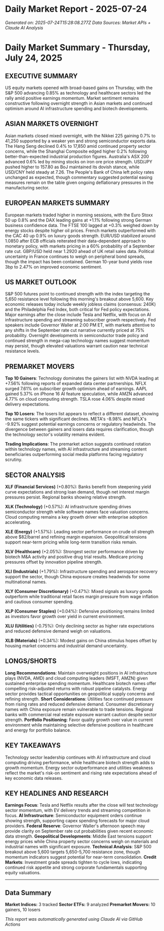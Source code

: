 # Daily Market Report - 2025-07-24
*Generated on: 2025-07-24T15:28:08.277Z*
*Data Sources: Market APIs + Claude AI Analysis*

# Daily Market Summary - Thursday, July 24, 2025

## EXECUTIVE SUMMARY

US equity markets opened with broad-based gains on Thursday, with the S&P 500 advancing 0.85% as technology and healthcare sectors led the rally amid positive earnings momentum. Market sentiment remains constructive following overnight strength in Asian markets and continued optimism around AI infrastructure spending and biotech developments.

## ASIAN MARKETS OVERNIGHT

Asian markets closed mixed overnight, with the Nikkei 225 gaining 0.7% to 41,250 supported by a weaker yen and strong semiconductor exports data. The Hang Seng declined 0.4% to 17,850 amid continued property sector concerns, while the Shanghai Composite edged higher 0.2% following better-than-expected industrial production figures. Australia's ASX 200 advanced 0.6% led by mining stocks on iron ore price strength. USD/JPY pushed higher to 157.80 as BoJ maintained its dovish stance, while USD/CNY held steady at 7.26. The People's Bank of China left policy rates unchanged as expected, though commentary suggested potential easing measures remain on the table given ongoing deflationary pressures in the manufacturing sector.

## EUROPEAN MARKETS SUMMARY

European markets traded higher in morning sessions, with the Euro Stoxx 50 up 0.8% and the DAX leading gains at +1.1% following strong German business confidence data. The FTSE 100 lagged at +0.3% weighed down by energy stocks despite higher oil prices. French markets outperformed with the CAC 40 up 0.9% on luxury goods strength. EUR/USD stabilized around 1.0850 after ECB officials reiterated their data-dependent approach to monetary policy, with markets pricing in a 60% probability of a September rate cut. GBP/USD held near 1.2920 ahead of UK retail sales data. Political uncertainty in France continues to weigh on peripheral bond spreads, though the impact has been contained. German 10-year bund yields rose 3bp to 2.47% on improved economic sentiment.

## US MARKET OUTLOOK

S&P 500 futures point to continued strength with the index targeting the 5,650 resistance level following this morning's breakout above 5,600. Key economic releases today include weekly jobless claims (consensus: 240K) and the Philadelphia Fed Index, both critical for Fed policy expectations. Major earnings after the close include Tesla and Netflix, with focus on AI infrastructure spending and streaming subscriber growth respectively. Fed speakers include Governor Waller at 2:00 PM ET, with markets attentive to any shifts in the September rate cut narrative currently priced at 75% probability. Overnight developments in semiconductor trade policy and continued strength in mega-cap technology names suggest momentum may persist, though elevated valuations warrant caution near technical resistance levels.

## PREMARKET MOVERS

**Top 10 Gainers**: Technology dominates the gainers list with NVDA leading at +7.56% following reports of expanded data center partnerships. NFLX surged 7.61% on subscriber growth optimism ahead of earnings. AAPL gained 5.37% on iPhone 16 AI feature speculation, while AMZN advanced 4.77% on cloud computing strength. TSLA rose 4.06% despite mixed delivery expectations.

**Top 10 Losers**: The losers list appears to reflect a different dataset, showing the same tickers with significant declines. META's -8.98% and NFLX's -9.92% suggest potential earnings concerns or regulatory headwinds. The divergence between gainers and losers data requires clarification, though the technology sector's volatility remains evident.

**Trading Implications**: The premarket action suggests continued rotation within technology names, with AI infrastructure and streaming content beneficiaries outperforming social media platforms facing regulatory scrutiny.

## SECTOR ANALYSIS

**XLF (Financial Services)** (+0.80%): Banks benefit from steepening yield curve expectations and strong loan demand, though net interest margin pressures persist. Regional banks showing relative strength.

**XLK (Technology)** (+0.57%): AI infrastructure spending drives semiconductor strength while software names face valuation concerns. Cloud computing remains a key growth driver with enterprise adoption accelerating.

**XLE (Energy)** (+1.57%): Leading sector performance on crude oil strength above $82/barrel and refining margin expansion. Geopolitical tensions support near-term pricing while long-term transition risks remain.

**XLV (Healthcare)** (+2.05%): Strongest sector performance driven by biotech M&A activity and positive drug trial results. Medicare pricing pressures offset by innovation pipeline strength.

**XLI (Industrials)** (+1.79%): Infrastructure spending and aerospace recovery support the sector, though China exposure creates headwinds for some multinational names.

**XLY (Consumer Discretionary)** (+0.47%): Mixed signals as luxury goods outperform while traditional retail faces margin pressure from wage inflation and cautious consumer spending.

**XLP (Consumer Staples)** (+0.04%): Defensive positioning remains limited as investors favor growth over yield in current environment.

**XLU (Utilities)** (-0.75%): Only declining sector as higher rate expectations and reduced defensive demand weigh on valuations.

**XLB (Materials)** (+0.34%): Modest gains on China stimulus hopes offset by housing market concerns and industrial demand uncertainty.

## LONGS/SHORTS

**Long Recommendations**: Maintain overweight positions in AI infrastructure plays (NVDA, AMD) and cloud computing leaders (MSFT, AMZN) given sustained enterprise spending momentum. Healthcare biotech names offer compelling risk-adjusted returns with robust pipeline catalysts. Energy sector provides tactical opportunities on geopolitical supply concerns and refining strength. **Short Considerations**: Utilities face continued pressure from rising rates and reduced defensive demand. Consumer discretionary names with China exposure remain vulnerable to trade tensions. Regional banks with commercial real estate exposure warrant caution despite sector strength. **Portfolio Positioning**: Favor quality growth over value in current environment while maintaining selective defensive positions in healthcare and energy for portfolio balance.

## KEY TAKEAWAYS

Technology sector leadership continues with AI infrastructure and cloud computing driving performance, while healthcare biotech strength adds to growth momentum. Energy sector outperformance and utilities weakness reflect the market's risk-on sentiment and rising rate expectations ahead of key economic data releases.

## KEY HEADLINES AND RESEARCH

**Earnings Focus**: Tesla and Netflix results after the close will test technology sector momentum, with EV delivery trends and streaming competition in focus. **AI Infrastructure**: Semiconductor equipment orders continue showing strength, supporting capex spending forecasts for major cloud providers. **Federal Reserve**: Governor Waller's afternoon speech may provide clarity on September rate cut probabilities given recent economic data strength. **Geopolitical Developments**: Middle East tensions support energy prices while China property sector concerns weigh on materials and industrial names with significant exposure. **Technical Analysis**: S&P 500 breakout above 5,600 targets 5,650-5,700 resistance zone, though momentum indicators suggest potential for near-term consolidation. **Credit Markets**: Investment grade spreads tighten to cycle lows, indicating continued risk appetite and strong corporate fundamentals supporting equity valuations.

---

## Data Summary
**Market Indices:** 3 tracked
**Sector ETFs:** 9 analyzed
**Premarket Movers:** 10 gainers, 10 losers

*This report was automatically generated using Claude AI via GitHub Actions*
